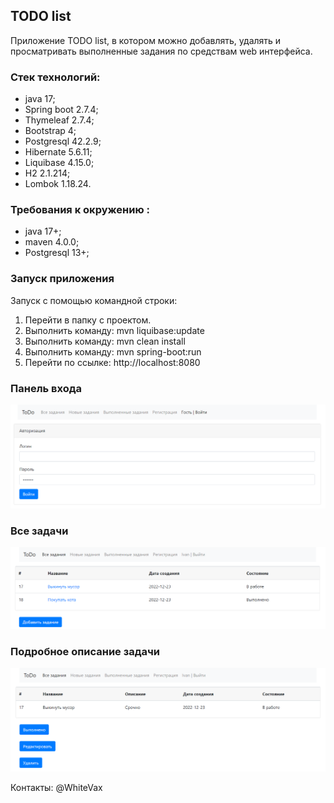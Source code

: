 ## TODO list

Приложение TODO list, в котором можно добавлять, удалять 
и просматривать выполненные задания по средствам web интерфейса.

### Стек технологий:
 - java 17;
 - Spring boot 2.7.4; 
 - Thymeleaf 2.7.4;
 - Bootstrap 4;
 - Postgresql 42.2.9;
 - Hibernate 5.6.11; 
 - Liquibase 4.15.0;
 - H2 2.1.214;
 - Lombok 1.18.24.

### Требования к окружению :
 - java 17+;
 - maven 4.0.0;
 - Postgresql 13+;

### Запуск приложения

Запуск с помощью командной строки:

1. Перейти в папку с проектом.
2. Выполнить команду: mvn liquibase:update
3. Выполнить команду: mvn clean install
4. Выполнить команду: mvn spring-boot:run
5. Перейти по ссылке: http://localhost:8080

### Панель входа
![главный вид](resources/logView.png)

### Все задачи
![главный вид](resources/tasksView.png)

### Подробное описание задачи
![подробней задачи](resources/taskView.png)

 Контакты:
@WhiteVax